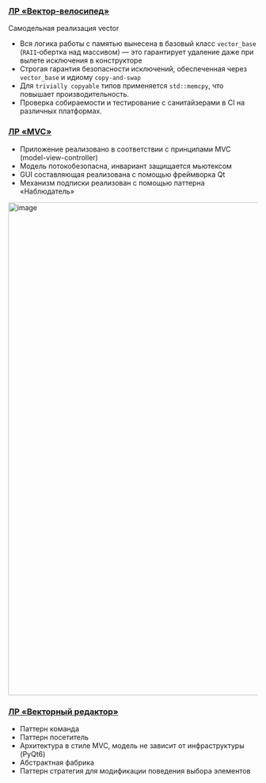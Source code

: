 ### [ЛР «Вектор-велосипед»](./vector)
Самодельная реализация vector

- Вся логика работы с памятью вынесена в базовый класс `vector_base` (`RAII`‑обертка над массивом) — это гарантирует удаление даже при вылете исключения в конструкторе
- Строгая гарантия безопасности исключений, обеспеченная через `vector_base` и идиому `copy‑and‑swap`
- Для `trivially copyable` типов применяется `std::memcpy`, что повышает производительность.
- Проверка собираемости и тестирование с санитайзерами в CI на различных платформах.

### [ЛР «MVC»](./mvc)
- Приложение реализовано в соответствии с принципами MVC (model-view-controller)
- Модель потокобезопасна, инвариант защищается мьютексом
- GUI составляющая реализована с помощью фреймворка Qt
- Механизм подписки реализован с помощью паттерна «Наблюдатель»

<img width="994" alt="image" src="https://github.com/user-attachments/assets/061a7ade-3fbb-44f9-87bf-c502f7e1ad73" />

### [ЛР «Векторный редактор»](./paint)
- Паттерн команда
- Паттерн посетитель
- Архитектура в стиле MVC, модель не зависит от инфраструктуры (PyQt6)
- Абстрактная фабрика
- Паттерн стратегия для модификации поведения выбора элементов

